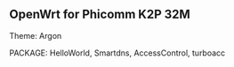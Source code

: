 ## OpenWrt for Phicomm K2P 32M

Theme: Argon

PACKAGE: HelloWorld, Smartdns, AccessControl, turboacc